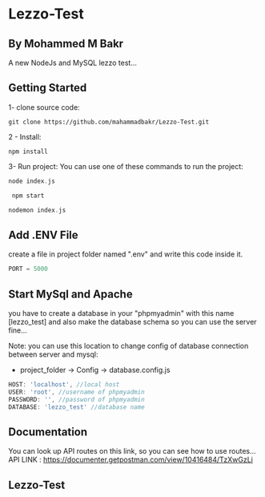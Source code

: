 # Lezzo-Test
## By Mohammed M Bakr

A new NodeJs and MySQL lezzo test...

## Getting Started

1- clone source code:
```node
git clone https://github.com/mahammadbakr/Lezzo-Test.git
```

2 - Install:
```node
npm install
```

3- Run project:
  You can use one of these commands to run the project: 
  ```dart
  node index.js
  ```
 ```dart
  npm start
  ```
   ```dart
  nodemon index.js
  ```


## Add .ENV File

  create a file in project folder named ".env"
  and write this code inside it.
  ```dart
  PORT = 5000
  ```

## Start MySql and Apache 
  
  you have to create a database in your "phpmyadmin" with this name [lezzo_test]
  and also make the database schema so you can use the server fine...
  
  Note:
  you can use this location to change config of database connection between server and mysql:
  - project_folder -> Config -> database.config.js
  
  ```dart
  HOST: 'localhost', //local host
  USER: 'root', //username of phpmyadmin
  PASSWORD: '', //password of phpmyadmin
  DATABASE: 'lezzo_test' //database name
  ```


## Documentation

  You can look up API routes on this link, so you can see how to use routes...
  API LINK : https://documenter.getpostman.com/view/10416484/TzXwGzLi



## Lezzo-Test
